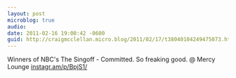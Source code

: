 ```yaml
---
layout: post
microblog: true
audio: 
date: 2011-02-16 19:00:42 -0600
guid: http://craigmcclellan.micro.blog/2011/02/17/t38040104249475073.html
---
```

Winners of NBC's The Singoff - Committed. So freaking good.   @ Mercy Lounge [instagr.am/p/BpjS1/](http://instagr.am/p/BpjS1/)
